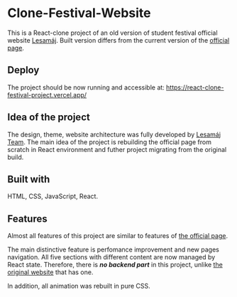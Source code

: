 # Clone-Festival-Website

This is a React-clone project of an old version of student festival official website [Lesamáj](https://lesamaj.cz/). Built version differs from the current version of the [official page](https://lesamaj.cz/). 

## Deploy

The project should be now running and accessible at: https://react-clone-festival-project.vercel.app/

## Idea of the project

The design, theme, website architecture was fully developed by [Lesamáj Team](https://lesamaj.cz/kontakty/). The main idea of the project is rebuilding the official page from scratch in React environment and futher project migrating from the original build.

## Built with

HTML, CSS, JavaScript, React.

## Features

Almost all features of this project are similar to features of [the official page](https://lesamaj.cz/). 

The main distinctive feature is perfomance improvement and new pages navigation. All five sections with different content are now managed by React state. Therefore, there is ***no backend part*** in this project, unlike [the original website](https://lesamaj.cz/) that has one.

In addition, all animation was rebuilt in pure CSS.


